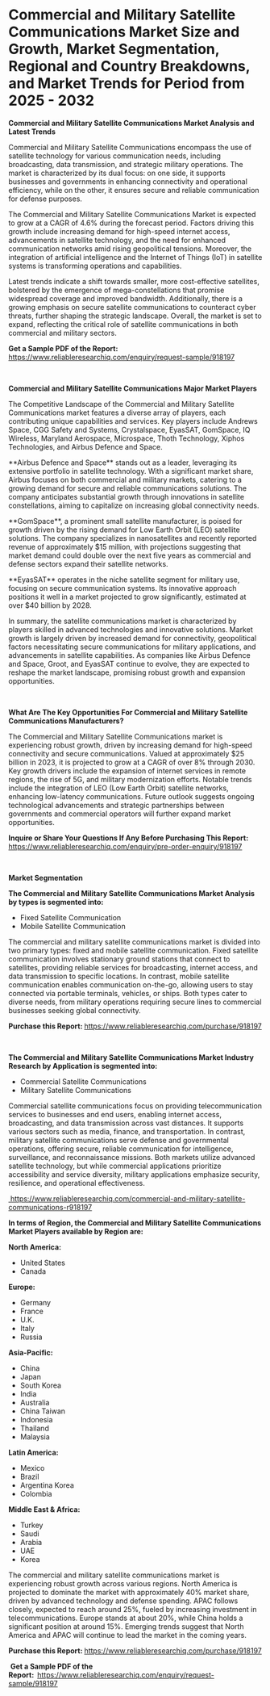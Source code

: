 <p><h1>Commercial and Military Satellite Communications Market Size and Growth, Market Segmentation, Regional and Country Breakdowns, and Market Trends for Period from 2025 -  2032</h1></p><p><strong>Commercial and Military Satellite Communications Market Analysis and Latest Trends</strong></p>
<p><p>Commercial and Military Satellite Communications encompass the use of satellite technology for various communication needs, including broadcasting, data transmission, and strategic military operations. The market is characterized by its dual focus: on one side, it supports businesses and governments in enhancing connectivity and operational efficiency, while on the other, it ensures secure and reliable communication for defense purposes.</p><p>The Commercial and Military Satellite Communications Market is expected to grow at a CAGR of 4.6% during the forecast period. Factors driving this growth include increasing demand for high-speed internet access, advancements in satellite technology, and the need for enhanced communication networks amid rising geopolitical tensions. Moreover, the integration of artificial intelligence and the Internet of Things (IoT) in satellite systems is transforming operations and capabilities.</p><p>Latest trends indicate a shift towards smaller, more cost-effective satellites, bolstered by the emergence of mega-constellations that promise widespread coverage and improved bandwidth. Additionally, there is a growing emphasis on secure satellite communications to counteract cyber threats, further shaping the strategic landscape. Overall, the market is set to expand, reflecting the critical role of satellite communications in both commercial and military sectors.</p></p>
<p><strong>Get a Sample PDF of the Report:&nbsp;</strong> <a href="https://www.reliableresearchiq.com/enquiry/request-sample/918197?utm_campaign=2268&utm_medium=2&utm_source=Github&utm_content=ia&utm_term=18042025&utm_id=commercial-and-military-satellite-communications">https://www.reliableresearchiq.com/enquiry/request-sample/918197</a></p>
<p>&nbsp;</p>
<p><strong>Commercial and Military Satellite Communications Major Market Players</strong></p>
<p><p>The Competitive Landscape of the Commercial and Military Satellite Communications market features a diverse array of players, each contributing unique capabilities and services. Key players include Andrews Space, CGG Safety and Systems, Crystalspace, EyasSAT, GomSpace, IQ Wireless, Maryland Aerospace, Microspace, Thoth Technology, Xiphos Technologies, and Airbus Defence and Space.</p><p>**Airbus Defence and Space** stands out as a leader, leveraging its extensive portfolio in satellite technology. With a significant market share, Airbus focuses on both commercial and military markets, catering to a growing demand for secure and reliable communications solutions. The company anticipates substantial growth through innovations in satellite constellations, aiming to capitalize on increasing global connectivity needs. </p><p>**GomSpace**, a prominent small satellite manufacturer, is poised for growth driven by the rising demand for Low Earth Orbit (LEO) satellite solutions. The company specializes in nanosatellites and recently reported revenue of approximately $15 million, with projections suggesting that market demand could double over the next five years as commercial and defense sectors expand their satellite networks.</p><p>**EyasSAT** operates in the niche satellite segment for military use, focusing on secure communication systems. Its innovative approach positions it well in a market projected to grow significantly, estimated at over $40 billion by 2028.</p><p>In summary, the satellite communications market is characterized by players skilled in advanced technologies and innovative solutions. Market growth is largely driven by increased demand for connectivity, geopolitical factors necessitating secure communications for military applications, and advancements in satellite capabilities. As companies like Airbus Defence and Space, Groot, and EyasSAT continue to evolve, they are expected to reshape the market landscape, promising robust growth and expansion opportunities.</p></p>
<p>&nbsp;</p>
<p><strong>What Are The Key Opportunities For Commercial and Military Satellite Communications Manufacturers?</strong></p>
<p><p>The Commercial and Military Satellite Communications market is experiencing robust growth, driven by increasing demand for high-speed connectivity and secure communications. Valued at approximately $25 billion in 2023, it is projected to grow at a CAGR of over 8% through 2030. Key growth drivers include the expansion of internet services in remote regions, the rise of 5G, and military modernization efforts. Notable trends include the integration of LEO (Low Earth Orbit) satellite networks, enhancing low-latency communications. Future outlook suggests ongoing technological advancements and strategic partnerships between governments and commercial operators will further expand market opportunities.</p></p>
<p><strong>Inquire or Share Your Questions If Any Before Purchasing This Report:</strong> <a href="https://www.reliableresearchiq.com/enquiry/pre-order-enquiry/918197?utm_campaign=2268&utm_medium=2&utm_source=Github&utm_content=ia&utm_term=18042025&utm_id=commercial-and-military-satellite-communications">https://www.reliableresearchiq.com/enquiry/pre-order-enquiry/918197</a></p>
<p>&nbsp;</p>
<p><strong>Market Segmentation</strong></p>
<p><strong>The Commercial and Military Satellite Communications Market Analysis by types is segmented into:</strong></p>
<p><ul><li>Fixed Satellite Communication</li><li>Mobile Satellite Communication</li></ul></p>
<p><p>The commercial and military satellite communications market is divided into two primary types: fixed and mobile satellite communication. Fixed satellite communication involves stationary ground stations that connect to satellites, providing reliable services for broadcasting, internet access, and data transmission to specific locations. In contrast, mobile satellite communication enables communication on-the-go, allowing users to stay connected via portable terminals, vehicles, or ships. Both types cater to diverse needs, from military operations requiring secure lines to commercial businesses seeking global connectivity.</p></p>
<p><strong>Purchase this Report:&nbsp;</strong><a href="https://www.reliableresearchiq.com/purchase/918197?utm_campaign=2268&utm_medium=2&utm_source=Github&utm_content=ia&utm_term=18042025&utm_id=commercial-and-military-satellite-communications">https://www.reliableresearchiq.com/purchase/918197</a></p>
<p>&nbsp;</p>
<p><strong>The Commercial and Military Satellite Communications Market Industry Research by Application is segmented into:</strong></p>
<p><ul><li>Commercial Satellite Communications</li><li>Military Satellite Communications</li></ul></p>
<p><p>Commercial satellite communications focus on providing telecommunication services to businesses and end users, enabling internet access, broadcasting, and data transmission across vast distances. It supports various sectors such as media, finance, and transportation. In contrast, military satellite communications serve defense and governmental operations, offering secure, reliable communication for intelligence, surveillance, and reconnaissance missions. Both markets utilize advanced satellite technology, but while commercial applications prioritize accessibility and service diversity, military applications emphasize security, resilience, and operational effectiveness.</p></p>
<p><a href="https://www.reliableresearchiq.com/commercial-and-military-satellite-communications-r918197?utm_campaign=2268&utm_medium=2&utm_source=Github&utm_content=ia&utm_term=18042025&utm_id=commercial-and-military-satellite-communications">&nbsp;https://www.reliableresearchiq.com/commercial-and-military-satellite-communications-r918197</a></p>
<p><strong>In terms of Region, the Commercial and Military Satellite Communications Market Players available by Region are:</strong></p>
<p>
    <p> <strong> North America: </strong>
        <ul>
            <li>United States</li>
            <li>Canada</li>
        </ul>
        </p> 
    <p> <strong> Europe: </strong>
        <ul>
            <li>Germany</li>
            <li>France</li>
            <li>U.K.</li>
            <li>Italy</li>
            <li>Russia</li>
        </ul>
        </p> 
    <p> <strong> Asia-Pacific: </strong>
        <ul>
            <li>China</li>
            <li>Japan</li>
            <li>South Korea</li>
            <li>India</li>
            <li>Australia</li>
            <li>China Taiwan</li>
            <li>Indonesia</li>
            <li>Thailand</li>
            <li>Malaysia</li>
        </ul>
        </p> 
    <p> <strong> Latin America: </strong>
        <ul>
            <li>Mexico</li>
            <li>Brazil</li>
            <li>Argentina Korea</li>
            <li>Colombia</li>
        </ul>
        </p> 
    <p> <strong> Middle East & Africa: </strong>
        <ul>
            <li>Turkey</li>
            <li>Saudi</li>
            <li>Arabia</li>
            <li>UAE</li>
            <li>Korea</li>
        </ul>
    </p>
    </p>
<p><p>The commercial and military satellite communications market is experiencing robust growth across various regions. North America is projected to dominate the market with approximately 40% market share, driven by advanced technology and defense spending. APAC follows closely, expected to reach around 25%, fueled by increasing investment in telecommunications. Europe stands at about 20%, while China holds a significant position at around 15%. Emerging trends suggest that North America and APAC will continue to lead the market in the coming years.</p></p>
<p><strong>Purchase this Report: </strong><a href="https://www.reliableresearchiq.com/purchase/918197?utm_campaign=2268&utm_medium=2&utm_source=Github&utm_content=ia&utm_term=18042025&utm_id=commercial-and-military-satellite-communications">https://www.reliableresearchiq.com/purchase/918197</a></p>
<p>&nbsp;<strong>Get a Sample PDF of the Report:&nbsp;&nbsp;</strong><a href="https://www.reliableresearchiq.com/enquiry/request-sample/918197?utm_campaign=2268&utm_medium=2&utm_source=Github&utm_content=ia&utm_term=18042025&utm_id=commercial-and-military-satellite-communications">https://www.reliableresearchiq.com/enquiry/request-sample/918197</a></p>
<p><strong></strong></p>
<p><p></p><p></p><p></p></p>